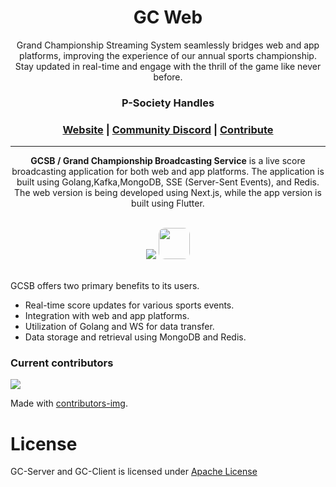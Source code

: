 <h1 align="center">
      GC Web 
</h1>

<div align="center">
Grand Championship Streaming System seamlessly bridges web and app platforms, improving the experience of our annual sports championship. Stay updated in real-time and engage with the thrill of the game like never before.

<h3>P-Society Handles</h3>
<h3 align="center">
	<a href="https://dev-psoc.netlify.app/">Website</a>
	<span> | </span>
	<a href="https://discord.gg/UhmKJGMnan">Community Discord</a>
	<span> | </span>
	<a href="https://github.com/p-society/gc-server/blob/main/docs/CONTRIBUTING.md">Contribute</a>
</h3>

</div>

---

<div align="center">
  
**GCSB / Grand Championship Broadcasting Service** is a live score broadcasting application for both web and app platforms. The application is built using Golang,Kafka,MongoDB, SSE (Server-Sent Events), and Redis. The web version is being developed using Next.js, while the app version is built using Flutter.
</div>
<div align="center">
<br/>
<img src='https://skillicons.dev/icons?i=nextjs,redux,tailwind' ></img>
<img src='https://github.com/p-society/raag/assets/119437069/5f30138e-fa76-4947-946e-603d2de1550f' width='50' height='50' style='border-radius: 10px;'>

</div>
<br/>

GCSB offers two primary benefits to its users.

- Real-time score updates for various sports events.
- Integration with web and app platforms.
- Utilization of Golang and WS for data transfer.
- Data storage and retrieval using MongoDB and Redis.

### Current contributors <a name="Current contributors"></a>

<a href="https://github.com/p-society/gc-web/graphs/contributors">
  <img src="https://contributors-img.web.app/image?repo=p-society/gc-web" />
</a>

Made with [contributors-img](https://contributors-img.web.app).

# License <a name="License"></a>

GC-Server and GC-Client is licensed under [Apache License](https://github.com/gc-server/gc-server/blob/master/LICENSE)
